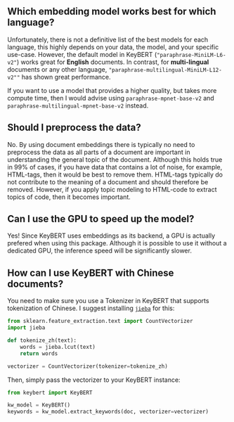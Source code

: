 ## **Which embedding model works best for which language?**
Unfortunately, there is not a definitive list of the best models for each language, this highly depends 
on your data, the model, and your specific use-case. However, the default model in KeyBERT 
(`"paraphrase-MiniLM-L6-v2"`) works great for **English** documents. In contrast, for **multi-lingual** 
documents or any other language, `"paraphrase-multilingual-MiniLM-L12-v2""` has shown great performance.  

If you want to use a model that provides a higher quality, but takes more compute time, then I would advise using `paraphrase-mpnet-base-v2` and `paraphrase-multilingual-mpnet-base-v2` instead.


## **Should I preprocess the data?**
No. By using document embeddings there is typically no need to preprocess the data as all parts of a document 
are important in understanding the general topic of the document. Although this holds true in 99% of cases, if you 
have data that contains a lot of noise, for example, HTML-tags, then it would be best to remove them. HTML-tags 
typically do not contribute to the meaning of a document and should therefore be removed. However, if you apply 
topic modeling to HTML-code to extract topics of code, then it becomes important. 


## **Can I use the GPU to speed up the model?**
Yes! Since KeyBERT uses embeddings as its backend, a GPU is actually prefered when using this package. 
Although it is possible to use it without a dedicated GPU, the inference speed will be significantly slower.

## **How can I use KeyBERT with Chinese documents?**  
You need to make sure you use a Tokenizer in KeyBERT that supports tokenization of Chinese. I suggest installing [`jieba`](https://github.com/fxsjy/jieba) for this:

```python
from sklearn.feature_extraction.text import CountVectorizer
import jieba

def tokenize_zh(text):
    words = jieba.lcut(text)
    return words

vectorizer = CountVectorizer(tokenizer=tokenize_zh)
```

Then, simply pass the vectorizer to your KeyBERT instance:

```python
from keybert import KeyBERT

kw_model = KeyBERT()
keywords = kw_model.extract_keywords(doc, vectorizer=vectorizer)
``` 